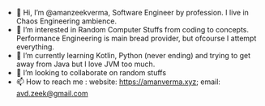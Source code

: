 - 👋 Hi, I’m @amanzeekverma, Software Engineer by profession. I live in Chaos Engineering ambience.
- 👀 I’m interested in Random Computer Stuffs from coding to concepts. Performance Engineering is main bread provider, but ofcourse I attempt everything.
- 🌱 I’m currently learning Kotlin, Python (never ending) and trying to get away from Java but I love JVM too much.
- 💞️ I’m looking to collaborate on random stuffs
- 📫 How to reach me : website: https://amanverma.xyz; email: avd.zeek@gmail.com

<!---
amanzeekverma/amanzeekverma is a ✨ special ✨ repository because its `README.md` (this file) appears on your GitHub profile.
You can click the Preview link to take a look at your changes.
--->

